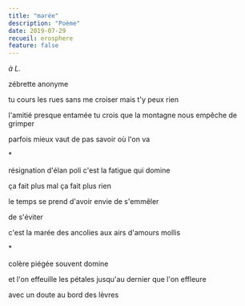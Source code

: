 ```yaml
---
title: "marée"
description: "Poème"
date: 2019-07-29
recueil: erosphere
feature: false
---
```


*à L.*

zébrette anonyme

tu cours les rues sans me croiser
mais t'y peux rien

l'amitié presque entamée
tu crois que la montagne nous empêche de grimper

parfois mieux vaut de pas savoir
où l'on va

\*

résignation d'élan poli
c'est la fatigue qui domine

ça fait plus mal
ça fait plus rien

le temps se prend d'avoir envie
de s'emmêler

de s'éviter

c'est la marée des ancolies
aux airs d'amours mollis

\*

colère piégée souvent domine

et l'on effeuille les pétales
jusqu'au dernier que l'on effleure

avec un doute au bord des lèvres

